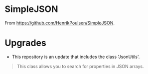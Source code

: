 # SimpleJSON
From https://github.com/HenrikPoulsen/SimpleJSON.
# Upgrades
- This repository is an update that includes the class 'JsonUtils'.
> This class allows you to search for properties in JSON arrays.
